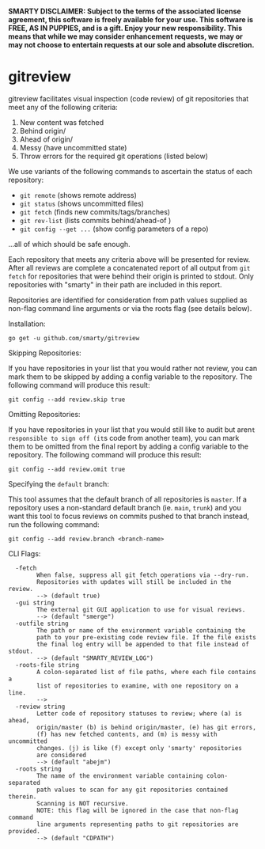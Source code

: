 #### SMARTY DISCLAIMER: Subject to the terms of the associated license agreement, this software is freely available for your use. This software is FREE, AS IN PUPPIES, and is a gift. Enjoy your new responsibility. This means that while we may consider enhancement requests, we may or may not choose to entertain requests at our sole and absolute discretion.

# gitreview

gitreview facilitates visual inspection (code review) of git
repositories that meet any of the following criteria:

1. New content was fetched
2. Behind origin/<default-branch>
3. Ahead of origin/<default-branch>
4. Messy (have uncommitted state)
5. Throw errors for the required git operations (listed below)

We use variants of the following commands to ascertain the
status of each repository:

- `git remote`           (shows remote address)
- `git status`           (shows uncommitted files)
- `git fetch`            (finds new commits/tags/branches)
- `git rev-list`         (lists commits behind/ahead-of <default-branch>)
- `git config --get ...` (show config parameters of a repo)

...all of which should be safe enough. 

Each repository that meets any criteria above will be
presented for review. After all reviews are complete a
concatenated report of all output from `git fetch` for
repositories that were behind their origin is printed to
stdout. Only repositories with "smarty" in their
path are included in this report.

Repositories are identified for consideration from path values
supplied as non-flag command line arguments or via the roots
flag (see details below).

Installation:

    go get -u github.com/smarty/gitreview


Skipping Repositories:

If you have repositories in your list that you would rather not review,
you can mark them to be skipped by adding a config variable to the
repository. The following command will produce this result:

    git config --add review.skip true


Omitting Repositories:

If you have repositories in your list that you would still like to audit
but aren`t responsible to sign off (it`s code from another team), you can 
mark them to be omitted from the final report by adding a config variable
to the repository. The following command will produce this result:

    git config --add review.omit true


Specifying the `default` branch:

This tool assumes that the default branch of all repositories is `master`.
If a repository uses a non-standard default branch (ie. `main`, `trunk`)
and you want this tool to focus  reviews on commits pushed to that branch
instead, run the following command:

	git config --add review.branch <branch-name>


CLI Flags:


```
  -fetch
    	When false, suppress all git fetch operations via --dry-run.
    	Repositories with updates will still be included in the review.
    	--> (default true)
  -gui string
    	The external git GUI application to use for visual reviews.
    	--> (default "smerge")
  -outfile string
    	The path or name of the environment variable containing the
    	path to your pre-existing code review file. If the file exists
    	the final log entry will be appended to that file instead of stdout.
    	--> (default "SMARTY_REVIEW_LOG")
  -roots-file string
    	A colon-separated list of file paths, where each file contains a
    	list of repositories to examine, with one repository on a line.
    	-->
  -review string
    	Letter code of repository statuses to review; where (a) is ahead,
    	origin/master (b) is behind origin/master, (e) has git errors,
    	(f) has new fetched contents, and (m) is messy with uncommitted
    	changes. (j) is like (f) except only 'smarty' repositories
    	are considered
    	--> (default "abejm")
  -roots string
    	The name of the environment variable containing colon-separated
    	path values to scan for any git repositories contained therein.
    	Scanning is NOT recursive.
    	NOTE: this flag will be ignored in the case that non-flag command
    	line arguments representing paths to git repositories are provided.
    	--> (default "CDPATH")
```
